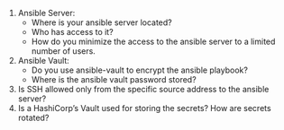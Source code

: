 
1. Ansible Server:
    - Where is your ansible server located? 
    - Who has access to it? 
    - How do you minimize the access to the ansible server to a limited number of users.
2. Ansible Vault:
    - Do you use ansible-vault to encrypt the ansible playbook? 
    - Where is the ansible vault password stored?
3. Is SSH allowed only from the specific source address to the ansible server?
4. Is a HashiCorp’s Vault used for storing the secrets? How are secrets rotated?
